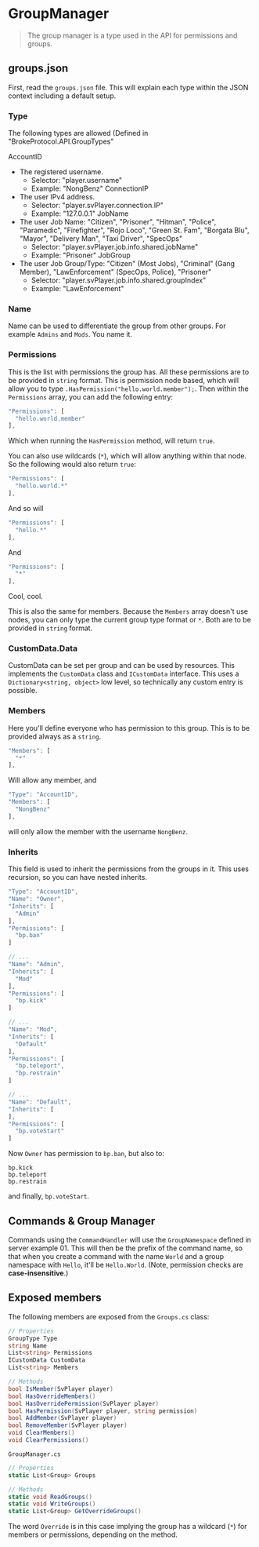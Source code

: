 # GroupManager

> The group manager is a type used in the API for permissions and groups.

## groups.json
First, read the `groups.json` file. This will explain each type within the JSON context including a default setup.

### Type
The following types are allowed (Defined in "BrokeProtocol.API.GroupTypes"

AccountID
  - The registered username.
    - Selector: "player.username"
    - Example: "NongBenz"
ConnectionIP
  - The user IPv4 address.
    - Selector: "player.svPlayer.connection.IP"
    - Example: "127.0.0.1"
  JobName
  - The user Job Name: "Citizen", "Prisoner", "Hitman", "Police", "Paramedic", "Firefighter", "Rojo Loco", "Green St. Fam", "Borgata Blu", "Mayor", "Delivery Man", "Taxi Driver", "SpecOps"
    - Selector: "player.svPlayer.job.info.shared.jobName"
    - Example: "Prisoner"
JobGroup
  - The user Job Group/Type: "Citizen" (Most Jobs), "Criminal" (Gang Member), "LawEnforcement" (SpecOps, Police), "Prisoner"
    - Selector: "player.svPlayer.job.info.shared.groupIndex"
    - Example: "LawEnforcement"

### Name
Name can be used to differentiate the group from other groups. For example `Admins` and `Mods`. You name it.

### Permissions
This is the list with permissions the group has. All these permissions are to be provided in `string` format. This is permission node based, which will allow you to type `.HasPermission("hello.world.member");`. Then within the `Permissions` array, you can add the following entry:
```js
"Permissions": [
  "hello.world.member"
],
```
Which when running the `HasPermission` method, will return `true`. 

You can also use wildcards (`*`), which will allow anything within that node. So the following would also return `true`:
```js
"Permissions": [
  "hello.world.*"
],
```
And so will
```js
"Permissions": [
  "hello.*"
],
```
And
```js
"Permissions": [
  "*"
],
```
Cool, cool.

This is also the same for members. Because the `Members` array doesn't use nodes, you can only type the current group type format or `*`. Both are to be provided in `string` format.

### CustomData.Data
CustomData can be set per group and can be used by resources. This implements the `CustomData` class and `ICustomData` interface. This uses a `Dictionary<string, object>` low level, so technically any custom entry is possible.

### Members
Here you'll define everyone who has permission to this group. This is to be provided always as a `string`.

```js
"Members": [
  "*"
],
```
Will allow any member, and
```js
"Type": "AccountID",
"Members": [
  "NongBenz"
],
```
will only allow the member with the username `NongBenz`.

### Inherits
This field is used to inherit the permissions from the groups in it. This uses recursion, so you can have nested inherits.
```js
"Type": "AccountID",
"Name": "Owner",
"Inherits": [
  "Admin"
],
"Permissions": [
  "bp.ban"
]

// ...
"Name": "Admin",
"Inherits": [
  "Mod"
],
"Permissions": [
  "bp.kick"
]

// ...
"Name": "Mod",
"Inherits": [
  "Default"
],
"Permissions": [
  "bp.teleport",
  "bp.restrain"
]

// ...
"Name": "Default",
"Inherits": [
],
"Permissions": [
  "bp.voteStart"
]
```
Now `Owner` has permission to `bp.ban`, but also to:
```
bp.kick
bp.teleport
bp.restrain
```
and finally, `bp.voteStart`.


## Commands & Group Manager

Commands using the `CommandHandler` will use the `GroupNamespace` defined in server example 01. This will then be the prefix of the command name, so that when you create a command with the name `World` and a group namespace with `Hello`, it'll be `Hello.World`. (Note, permission checks are **case-insensitive**.)

## Exposed members

The following members are exposed from the `Groups.cs` class:
```csharp
// Properties
GroupType Type
string Name
List<string> Permissions
ICustomData CustomData
List<string> Members

// Methods
bool IsMember(SvPlayer player)
bool HasOverrideMembers()
bool HasOverridePermission(SvPlayer player)
bool HasPermission(SvPlayer player, string permission)
bool AddMember(SvPlayer player)
bool RemoveMember(SvPlayer player)
void ClearMembers()
void ClearPermissions()
```

`GroupManager.cs`
```csharp
// Properties
static List<Group> Groups

// Methods
static void ReadGroups()
static void WriteGroups()
static List<Group> GetOverrideGroups()
```

The word `Override` is in this case implying the group has a wildcard (`*`) for members or permissions, depending on the method.
